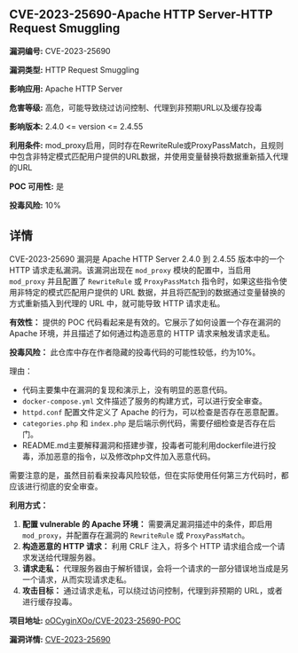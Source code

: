 ## CVE-2023-25690-Apache HTTP Server-HTTP Request Smuggling

**漏洞编号:** CVE-2023-25690

**漏洞类型:** HTTP Request Smuggling

**影响应用:** Apache HTTP Server

**危害等级:** 高危，可能导致绕过访问控制、代理到非预期URL以及缓存投毒

**影响版本:** 2.4.0 <= version <= 2.4.55

**利用条件:** mod_proxy启用，同时存在RewriteRule或ProxyPassMatch，且规则中包含非特定模式匹配用户提供的URL数据，并使用变量替换将数据重新插入代理的URL

**POC 可用性:** 是

**投毒风险:** 10%

## 详情

CVE-2023-25690 漏洞是 Apache HTTP Server 2.4.0 到 2.4.55 版本中的一个 HTTP 请求走私漏洞。该漏洞出现在 `mod_proxy` 模块的配置中，当启用 `mod_proxy` 并且配置了 `RewriteRule` 或 `ProxyPassMatch` 指令时，如果这些指令使用非特定的模式匹配用户提供的 URL 数据，并且将匹配到的数据通过变量替换的方式重新插入到代理的 URL 中，就可能导致 HTTP 请求走私。

**有效性：**
提供的 POC 代码看起来是有效的。它展示了如何设置一个存在漏洞的 Apache 环境，并且描述了如何通过构造恶意的 HTTP 请求来触发请求走私。

**投毒风险：**
此仓库中存在作者隐藏的投毒代码的可能性较低，约为10%。

理由：

*   代码主要集中在漏洞的复现和演示上，没有明显的恶意代码。
*   `docker-compose.yml` 文件描述了服务的构建方式，可以进行安全审查。
*   `httpd.conf` 配置文件定义了 Apache 的行为，可以检查是否存在恶意配置。
*   `categories.php` 和 `index.php` 是后端示例代码，需要仔细检查是否存在后门。
*    README.md主要解释漏洞和搭建步骤，投毒者可能利用dockerfile进行投毒，添加恶意的指令，以及修改php文件加入恶意代码。

需要注意的是，虽然目前看来投毒风险较低，但在实际使用任何第三方代码时，都应该进行彻底的安全审查。

**利用方式：**
1.  **配置 vulnerable 的 Apache 环境：** 需要满足漏洞描述中的条件，即启用 `mod_proxy`，并配置存在漏洞的 `RewriteRule` 或 `ProxyPassMatch`。
2.  **构造恶意的 HTTP 请求：**  利用 CRLF 注入，将多个 HTTP 请求组合成一个请求发送给代理服务器。
3.  **请求走私：**  代理服务器由于解析错误，会将一个请求的一部分错误地当成是另一个请求，从而实现请求走私。
4.  **攻击目标：**  通过请求走私，可以绕过访问控制，代理到非预期的 URL，或者进行缓存投毒。

**项目地址:** [oOCyginXOo/CVE-2023-25690-POC](https://github.com/oOCyginXOo/CVE-2023-25690-POC)

**漏洞详情:** [CVE-2023-25690](https://nvd.nist.gov/vuln/detail/CVE-2023-25690)